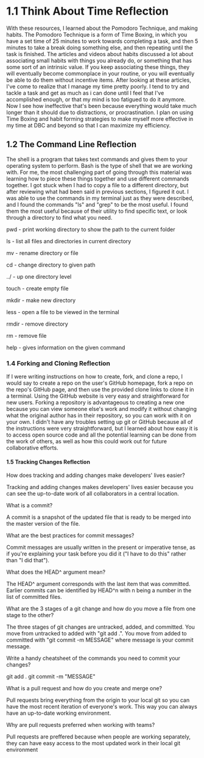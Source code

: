 # 1.1 Think About Time Reflection
With these resources, I learned about the Pomodoro Technique, and making habits.  The Pomodoro Technique is a form of Time Boxing, in which you have a set time of 25 minutes to work towards completing a task, and then 5 minutes to take a break doing something else, and then repeating until the task is finished.  The articles and videos about habits discussed a lot about associating small habits with things you already do, or something that has some sort of an intrinsic value.  If you keep associating these things, they will eventually become commonplace in your routine, or you will eventually be able to do them without incentive items.  After looking at these articles, I've come to realize that I manage my time pretty poorly.  I tend to try and tackle a task and get as much as i can done until I feel that I've accomplished enough, or that my mind is too fatigued to do it anymore.  Now I see how ineffective that's been because everything would take much longer than it should due to distractions, or procrastination.  I plan on using Time Boxing and habit forming strategies to make myself more effective in my time at DBC and beyond so that I can maximize my efficiency.

## 1.2 The Command Line Reflection
The shell is a program that takes text commands and gives them to your operating system to perform.  Bash is the type of shell that we are working with.  For me, the most challenging part of going through this material was learning how to piece these things together and use different commands together.  I got stuck when I had to copy a file to a different directory, but after reviewing what had been said in previous sections, I figured it out.  I was able to use the commands in my terminal just as they were described, and I found the commands "ls" and "grep" to be the most useful.  I found them the most useful because of their utility to find specific text, or look through a directory to find what you need.

 

pwd - print working directory to show the path to the current folder

ls - list all files and directories in current directory

mv - rename directory or file

cd - change directory to given path

../ - up one directory level

touch - create empty file

mkdir - make new directory

less - open a file to be viewed in the terminal

rmdir - remove directory

rm - remove file

help - gives information on the given command

### 1.4 Forking and Cloning Reflection
If I were writing instructions on how to create, fork, and clone a repo, I would say to create a repo on the user's GitHub homepage, fork a repo on the repo's GitHub page, and then use the provided clone links to clone it in a terminal.  Using the GitHub website is very easy and straightforward for new users.  Forking a repository is advantageous to creating a new one because you can view someone else's work and modify it without changing what the original author has in their repository, so you can work with it on your own.  I didn't have any troubles setting up git or GitHub because all of the instructions were very straightforward, but I learned about how easy it is to access open source code and all the potential learning can be done from the work of others, as well as how this could work out for future collaborative efforts.

#### 1.5 Tracking Changes Reflection

How does tracking and adding changes make developers' lives easier?

Tracking and adding changes makes developers' lives easier because you can see the up-to-date work of all collaborators in a central location. 

What is a commit?

A commit is a snapshot of the updated file that is ready to be merged into the master version of the file.  

What are the best practices for commit messages?

Commit messages are usually written in the present or imperative tense, as if you're explaining your task before you did it ("I have to do this" rather than "I did that").  

What does the HEAD^ argument mean?

The HEAD^ argument corresponds with the last item that was committed.  Earlier commits can be identified by HEAD^n with n being a number in the list of committed files.  

What are the 3 stages of a git change and how do you move a file from one stage to the other?

The three stages of git changes are untracked, added, and committed.  You move from untracked to added with "git add .".  You move from added to committed with "git commit -m MESSAGE" where message is your commit message. 

Write a handy cheatsheet of the commands you need to commit your changes?

git add .
git commit -m "MESSAGE"

What is a pull request and how do you create and merge one?

Pull requests bring everything from the origin to your local git so you can have the most recent iteration of everyone's work.  This way you can always have an up-to-date working environment.

Why are pull requests preferred when working with teams?

Pull requests are preffered because when people are working separately, they can have easy access to the most updated work in their local git environment